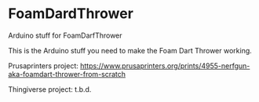 # FoamDardThrower
Arduino stuff for FoamDarfThrower

This is the Arduino stuff you need to make the Foam Dart Thrower working.

Prusaprinters project: https://www.prusaprinters.org/prints/4955-nerfgun-aka-foamdart-thrower-from-scratch

Thingiverse project: t.b.d.
